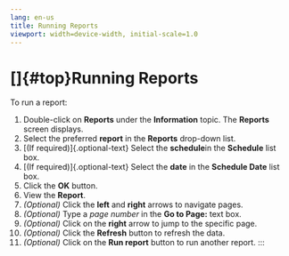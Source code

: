 ```yaml
---
lang: en-us
title: Running Reports
viewport: width=device-width, initial-scale=1.0
---
```


#  []{#top}Running Reports 
To run a report:

1.  Double-click on **Reports** under the **Information** topic. The
    **Reports** screen displays.
2.  Select the preferred **report** in the **Reports** drop-down list.
3.  [(If required)]{.optional-text} Select the **schedule**in the     **Schedule** list box.
4.  [(If required)]{.optional-text} Select the **date** in the     **Schedule Date** list box.
5.  Click the **OK** button.
6.  View the **Report**.
7.  *(Optional)* Click the **left** and **right** arrows
    to navigate pages.
8.  *(Optional)* Type a *page number* in the **Go to
    Page:** text box.
9.  *(Optional)* Click on the **right** arrow to jump to
    the specific page.
10. *(Optional)* Click the **Refresh** button to refresh
    the data.
11. *(Optional)* Click on the **Run report** button to
    run another report.
:::

 

